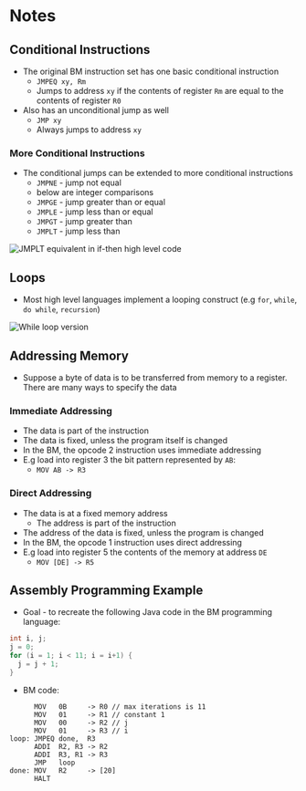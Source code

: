 # Notes

## Conditional Instructions

- The original BM instruction set has one basic conditional instruction
  - `JMPEQ xy, Rm`
  - Jumps to address `xy` if the contents of register `Rm` are equal to the contents of register `R0`
- Also has an unconditional jump as well
  - `JMP xy`
  - Always jumps to address `xy`

### More Conditional Instructions

- The conditional jumps can be extended to more conditional instructions
  - `JMPNE` - jump not equal
  - below are integer comparisons
  - `JMPGE` - jump greater than or equal
  - `JMPLE` - jump less than or equal
  - `JMPGT` - jump greater than
  - `JMPLT` - jump less than

![JMPLT equivalent in if-then high level code](https://i.imgur.com/cH8fPq7.png)

## Loops

- Most high level languages implement a looping construct (e.g `for`, `while`, `do while`, `recursion`)

![While loop version](https://i.imgur.com/mbChmIV.png)

## Addressing Memory

- Suppose a byte of data is to be transferred from memory to a register. There are many ways to specify the data

### Immediate Addressing

- The data is part of the instruction
- The data is fixed, unless the program itself is changed
- In the BM, the opcode 2 instruction uses immediate addressing
- E.g load into register 3 the bit pattern represented by `AB`:
  - `MOV AB -> R3`

### Direct Addressing

- The data is at a fixed memory address
  - The address is part of the instruction
- The address of the data is fixed, unless the program is changed
- In the BM, the opcode 1 instruction uses direct addressing
- E.g load into register 5 the contents of the memory at address `DE`
  - `MOV [DE] -> R5`

## Assembly Programming Example

- Goal - to recreate the following Java code in the BM programming language:

```java
int i, j;
j = 0;
for (i = 1; i < 11; i = i+1) {
  j = j + 1;
}
```

- BM code:

```text
      MOV   0B     -> R0 // max iterations is 11
      MOV   01     -> R1 // constant 1
      MOV   00     -> R2 // j
      MOV   01     -> R3 // i
loop: JMPEQ done,  R3
      ADDI  R2, R3 -> R2
      ADDI  R3, R1 -> R3
      JMP   loop
done: MOV   R2     -> [20]
      HALT
```

